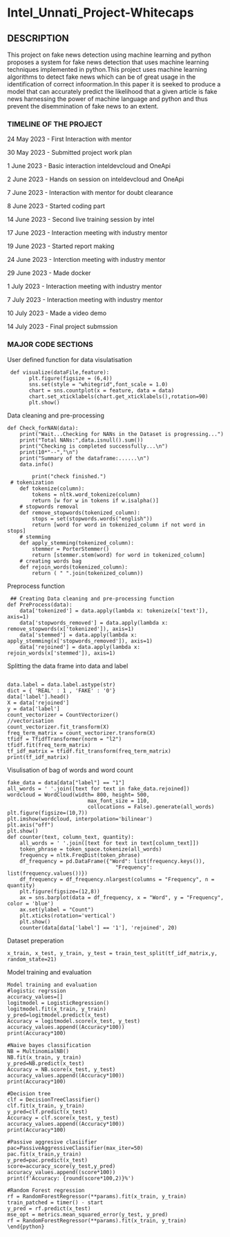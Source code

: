 # Intel_Unnati_Project-Whitecaps

## DESCRIPTION
This project on fake news detection using machine learning and python  proposes a system for fake news detection that uses machine learning techniques 
implemented in python.This project uses machine learning algorithms to detect fake news which can be of great usage in the identification of correct 
infoormation.In this paper it is seeked to produce a model that can accurately predict the likelihood that a given article is fake news harnessing the
power of machine language and python and  thus prevent the disemmination of fake news to an extent.
 
 

 ### TIMELINE OF THE PROJECT
 
 24 May  2023 - First Interaction with mentor 
 
 30 May  2023 - Submitted project work plan
 
 1 June  2023 - Basic interaction inteldevcloud and OneApi
 
 2 June  2023 - Hands on session on inteldevcloud and OneApi
 
 7 June  2023 - Interaction with mentor for doubt clearance
 
 8 June  2023 - Started coding part
 
 14 June 2023 - Second live training session by intel
 
 17 June 2023 - Interaction meeting with industry mentor
 
 19 June 2023 - Started report making
 
 24 June 2023 - Interction meeting with industry mentor
 
 29 June 2023 -  Made docker
 
 1  July 2023 - Interaction meeting with industry mentor
 
 7  July 2023 - Interaction meeting with industry  mentor 
 
 10 July 2023 - Made a video demo
 
 14 July 2023 - Final project submssion

 ### MAJOR  CODE SECTIONS
  User defined function for data visulatisation
```
 def visualize(dataFile,feature):          
       plt.figure(figsize = (6,4))
       sns.set(style = "whitegrid",font_scale = 1.0)
       chart = sns.countplot(x = feature, data = data)
       chart.set_xticklabels(chart.get_xticklabels(),rotation=90)
       plt.show()
```
Data cleaning and pre-processing
```
def Check_forNAN(data):                                                       
    print("Wait...Checking for NANs in the Dataset is progressing...")
    print("Total NANs:",data.isnull().sum())
    print("Checking is completed successfully...\n")
    print(10*"--","\n")
    print("Summary of the dataframe:......\n")
    data.info()

        print("check finished.")
 # tokenization
    def tokenize(column):
        tokens = nltk.word_tokenize(column)
        return [w for w in tokens if w.isalpha()]
    # stopwords removal
    def remove_stopwords(tokenized_column):
        stops = set(stopwords.words("english"))
        return [word for word in tokenized_column if not word in stops]
    # stemming
    def apply_stemming(tokenized_column):
        stemmer = PorterStemmer()
        return [stemmer.stem(word) for word in tokenized_column]
    # creating words bag
    def rejoin_words(tokenized_column):
        return ( " ".join(tokenized_column))
```
Preprocess function
```
 ## Creating Data cleaning and pre-processing function
def PreProcess(data):
    data['tokenized'] = data.apply(lambda x: tokenize(x['text']), axis=1)
    data['stopwords_removed'] = data.apply(lambda x: remove_stopwords(x['tokenized']), axis=1)
    data['stemmed'] = data.apply(lambda x: apply_stemming(x['stopwords_removed']), axis=1)
    data['rejoined'] = data.apply(lambda x: rejoin_words(x['stemmed']), axis=1)

```
 Splitting the data frame into data and label
```
                                                      
data.label = data.label.astype(str)                              
dict = { 'REAL' : 1 , 'FAKE' : '0'}
data['label'].head()
X = data['rejoined']
y = data['label']        
count_vectorizer = CountVectorizer()                           //vectorisation
count_vectorizer.fit_transform(X)
freq_term_matrix = count_vectorizer.transform(X)
tfidf = TfidfTransformer(norm = "l2")
tfidf.fit(freq_term_matrix)
tf_idf_matrix = tfidf.fit_transform(freq_term_matrix)
print(tf_idf_matrix)
```
Visulisation of bag of words and word count
```
fake_data = data[data["label"] == "1"]
all_words = ' '.join([text for text in fake_data.rejoined])
wordcloud = WordCloud(width= 800, height= 500,
                          max_font_size = 110,
                          collocations = False).generate(all_words)
plt.figure(figsize=(10,7))                                                          
plt.imshow(wordcloud, interpolation='bilinear')
plt.axis("off")
plt.show()
def counter(text, column_text, quantity):
    all_words = ' '.join([text for text in text[column_text]])
    token_phrase = token_space.tokenize(all_words)
    frequency = nltk.FreqDist(token_phrase)
    df_frequency = pd.DataFrame({"Word": list(frequency.keys()),
                                   "Frequency": list(frequency.values())})
    df_frequency = df_frequency.nlargest(columns = "Frequency", n = quantity)
    plt.figure(figsize=(12,8))
    ax = sns.barplot(data = df_frequency, x = "Word", y = "Frequency", color = 'blue')
    ax.set(ylabel = "Count")
    plt.xticks(rotation='vertical')
    plt.show()
    counter(data[data['label'] == '1'], 'rejoined', 20)
```
 Dataset preperation
```
x_train, x_test, y_train, y_test = train_test_split(tf_idf_matrix,y, random_state=21)     

```

Model training and evaluation
```
Model training and evaluation
#logistic regrssion
accuracy_values=[]
logitmodel = LogisticRegression()
logitmodel.fit(x_train, y_train)
y_pred=logitmodel.predict(x_test)
Accuracy = logitmodel.score(x_test, y_test)
accuracy_values.append((Accuracy*100))
print(Accuracy*100)
 
#Naive bayes classification
NB = MultinomialNB()
NB.fit(x_train, y_train)
y_pred=NB.predict(x_test)
Accuracy = NB.score(x_test, y_test)
accuracy_values.append((Accuracy*100))
print(Accuracy*100)
 
#Decision tree
clf = DecisionTreeClassifier()
clf.fit(x_train, y_train)
y_pred=clf.predict(x_test)
Accuracy = clf.score(x_test, y_test)
accuracy_values.append((Accuracy*100))
print(Accuracy*100)

#Passive aggresive clasiifier
pac=PassiveAggressiveClassifier(max_iter=50)
pac.fit(x_train,y_train)
y_pred=pac.predict(x_test)
score=accuracy_score(y_test,y_pred)
accuracy_values.append((score*100))
print(f'Accuracy: {round(score*100,2)}%')

#Random Forest regression
rf = RandomForestRegressor(**params).fit(x_train, y_train)
train_patched = timer() - start
y_pred = rf.predict(x_test)
mse_opt = metrics.mean_squared_error(y_test, y_pred)
rf = RandomForestRegressor(**params).fit(x_train, y_train)
\end{python}
```
 
 
